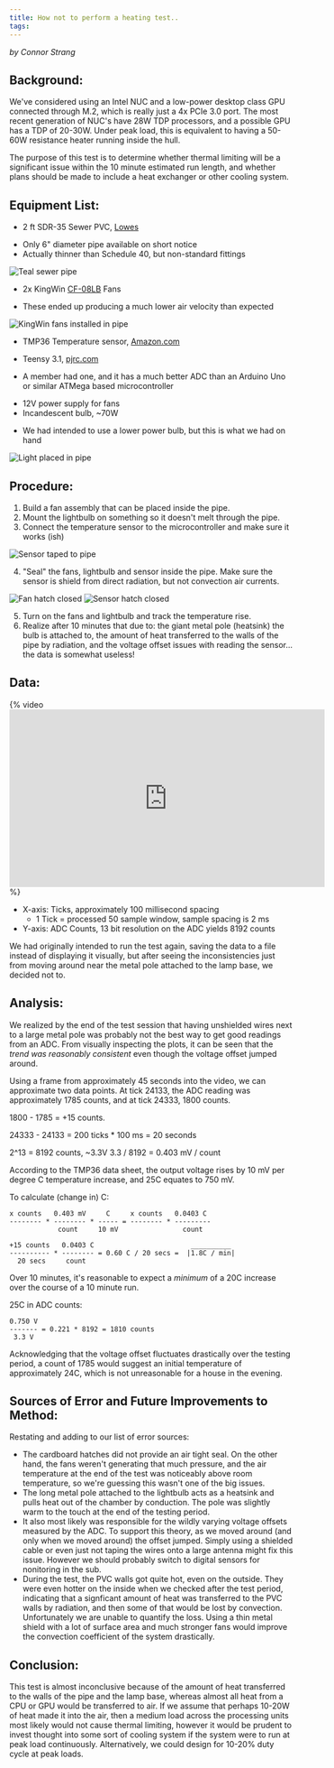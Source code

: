 ```yaml
---
title: How not to perform a heating test..
tags:
---
```

*by Connor Strang*

## Background:

We've considered using an Intel NUC and a low-power desktop class GPU connected through M.2, which is really just a 4x PCIe 3.0 port. The most recent generation of NUC's have 28W TDP processors, and a possible GPU has a TDP of 20-30W. Under peak load, this is equivalent to having a 50-60W resistance heater running inside the hull.

The purpose of this test is to determine whether thermal limiting will be a significant issue within the 10 minute estimated run length, and whether plans should be made to include a heat exchanger or other cooling system.

## Equipment List:

* 2 ft SDR-35 Sewer PVC, [Lowes](https://www.lowes.com/pd/Charlotte-Pipe-6-in-x-2-ft-Sewer-Main-PVC-Pipe/4757741)
 - Only 6" diameter pipe available on short notice
 - Actually thinner than Schedule 40, but non-standard fittings

![Teal sewer pipe](sdr35_pvc.jpg)

* 2x KingWin [CF-08LB](http://www.kingwin.com/cooling/case-fans/cf-08lb-6/) Fans
 - These ended up producing a much lower air velocity than expected

![KingWin fans installed in pipe](fans_in_pipe.jpg)

* TMP36 Temperature sensor, [Amazon.com](https://www.amazon.com/KOOKYE-Temperature-TMP36-Precision-Raspberry/dp/B01GH32AQU)

* Teensy 3.1, [pjrc.com](https://www.pjrc.com/teensy/teensy31.html)
 - A member had one, and it has a much better ADC than an Arduino Uno or similar ATMega based microcontroller

* 12V power supply for fans
* Incandescent bulb, ~70W
 - We had intended to use a lower power bulb, but this is what we had on hand

![Light placed in pipe](light_off.jpg)

## Procedure:

1. Build a fan assembly that can be placed inside the pipe.
2. Mount the lightbulb on something so it doesn't melt through the pipe.
3. Connect the temperature sensor to the microcontroller and make sure it works (ish)

![Sensor taped to pipe](sensor_unsealed.jpg)

4. "Seal" the fans, lightbulb and sensor inside the pipe. Make sure the sensor is shield from direct radiation, but not convection air currents.

![Fan hatch closed](fans_sealed.jpg) ![Sensor hatch closed](sensor_sealed.jpg)

5. Turn on the fans and lightbulb and track the temperature rise.
6. Realize after 10 minutes that due to: the giant metal pole (heatsink) the bulb is attached to, the amount of heat transferred to the walls of the pipe by radiation, and the voltage offset issues with reading the sensor... the data is somewhat useless!

## Data:

{% video <iframe width="560" height="315" src="https://www.youtube.com/embed/PjmJEIpyb-Q" frameborder="0" allow="accelerometer; autoplay; encrypted-media; gyroscope; picture-in-picture" allowfullscreen></iframe> %}
  
* X-axis: Ticks, approximately 100 millisecond spacing
	- 1 Tick = processed 50 sample window, sample spacing is 2 ms
* Y-axis: ADC Counts, 13 bit resolution on the ADC yields 8192 counts

We had originally intended to run the test again, saving the data to a file instead of displaying it visually, but after seeing the inconsistencies just from moving around near the metal pole attached to the lamp base, we decided not to.

## Analysis:

We realized by the end of the test session that having unshielded wires next to a large metal pole was probably not the best way to get good readings from an ADC. From visually inspecting the plots, it can be seen that the *trend was reasonably consistent* even though the voltage offset jumped around.

Using a frame from approximately 45 seconds into the video, we can approximate two data points. At tick 24133, the ADC reading was approximately 1785 counts, and at tick 24333, 1800 counts.

1800 - 1785 = +15 counts.

24333 - 24133 = 200 ticks * 100 ms = 20 seconds

2^13 = 8192 counts, ~3.3V
3.3 / 8192 = 0.403 mV / count

According to the TMP36 data sheet, the output voltage rises by 10 mV per degree C temperature increase, and 25C equates to 750 mV.

To calculate (change in) C:

```
x counts   0.403 mV     C     x counts   0.0403 C
-------- * -------- * ----- = -------- * ---------
            count     10 mV                count

+15 counts   0.0403 C                        __________
---------- * -------- = 0.60 C / 20 secs =  |1.8C / min|
  20 secs     count
```

Over 10 minutes, it's reasonable to expect a *minimum* of a 20C increase over the course of a 10 minute run.

25C in ADC counts:

```
0.750 V
------- = 0.221 * 8192 = 1810 counts
 3.3 V
```

Acknowledging that the voltage offset fluctuates drastically over the testing period, a count of 1785 would suggest an initial temperature of approximately 24C, which is not unreasonable for a house in the evening.



## Sources of Error and Future Improvements to Method:

Restating and adding to our list of error sources:

 * The cardboard hatches did not provide an air tight seal. On the other hand, the fans weren't generating that much pressure, and the air temperature at the end of the test was noticeably above room temperature, so we're guessing this wasn't one of the big issues.
 * The long metal pole attached to the lightbulb acts as a heatsink and pulls heat out of the chamber by conduction. The pole was slightly warm to the touch at the end of the testing period.
 * It also most likely was responsible for the wildly varying voltage offsets measured by the ADC. To support this theory, as we moved around (and only when we moved around) the offset jumped. Simply using a shielded cable or even just not taping the wires onto a large antenna might fix this issue. However we should probably switch to digital sensors for nonitoring in the sub.
 * During the test, the PVC walls got quite hot, even on the outside. They were even hotter on the inside when we checked after the test period, indicating that a signficant amount of heat was transferred to the PVC walls by radiation, and then some of that would be lost by convection. Unfortunately we are unable to quantify the loss. Using a thin metal shield with a lot of surface area and much stronger fans would improve the convection coefficient of the system drastically.

## Conclusion:

This test is almost inconclusive because of the amount of heat transferred to the walls of the pipe and the lamp base, whereas almost all heat from a CPU or GPU would be transferred to air.
If we assume that perhaps 10-20W of heat made it into the air, then a medium load across the processing units most likely would not cause thermal limiting, however it would be prudent to invest thought into some sort of cooling system if the system were to run at peak load continuously. Alternatively, we could design for 10-20% duty cycle at peak loads.